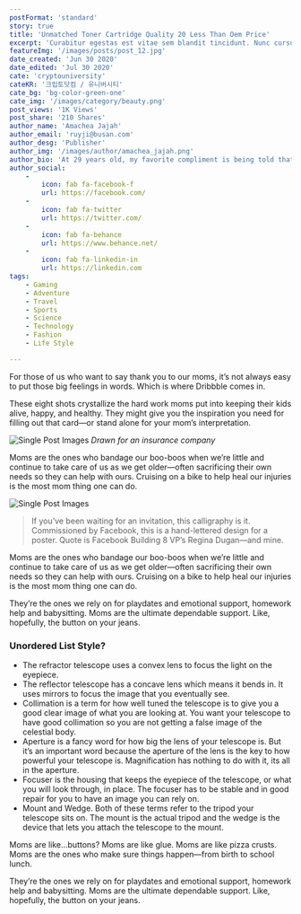 ```yaml
---
postFormat: 'standard'
story: true
title: 'Unmatched Toner Cartridge Quality 20 Less Than Oem Price'
excerpt: 'Curabitur egestas est vitae sem blandit tincidunt. Nunc cursus interdum odio sit amet gravida.'
featureImg: '/images/posts/post_12.jpg'
date_created: 'Jun 30 2020'
date_edited: 'Jul 30 2020'
cate: 'cryptouniversity'
cateKR: '크립토닷컴 / 유니버시티'
cate_bg: 'bg-color-green-one'
cate_img: '/images/category/beauty.png'
post_views: '1K Views'
post_share: '210 Shares'
author_name: 'Amachea Jajah'
author_email: 'ruyji@busan.com'
author_desg: 'Publisher'
author_img: '/images/author/amachea_jajah.png'
author_bio: 'At 29 years old, my favorite compliment is being told that I look like my mom. Seeing myself in her image, like this daughter up top, makes me so proud of how far I’ve come, and so thankful for where I come from.'
author_social:
    -
        icon: fab fa-facebook-f
        url: https://facebook.com/
    -
        icon: fab fa-twitter
        url: https://twitter.com/
    -
        icon: fab fa-behance
        url: https://www.behance.net/
    - 
        icon: fab fa-linkedin-in
        url: https://linkedin.com
tags: 
    - Gaming
    - Adventure
    - Travel
    - Sports
    - Science
    - Technology
    - Fashion
    - Life Style

---
```


For those of us who want to say thank you to our moms, it’s not always easy to put those big feelings in words. Which is where Dribbble comes in.

These eight shots crystallize the hard work moms put into keeping their kids alive, happy, and healthy. They might give you the inspiration you need for filling out that card—or stand alone for your mom’s interpretation.

![Single Post Images](/images/post-single/post-single-img-1.jpg)
*Drawn for an insurance company*

Moms are the ones who bandage our boo-boos when we’re little and continue to take care of us as we get older—often sacrificing their own needs so they can help with ours. Cruising on a bike to help heal our injuries is the most mom thing one can do.

![Single Post Images](/images/clientbanner/clientbanner.jpg)

> If you’ve been waiting for an invitation, this calligraphy is it. Commissioned by Facebook, this is a hand-lettered design for a poster. Quote is Facebook Building 8 VP’s Regina Dugan—and mine.

Moms are the ones who bandage our boo-boos when we’re little and continue to take care of us as we get older—often sacrificing their own needs so they can help with ours. Cruising on a bike to help heal our injuries is the most mom thing one can do.

They’re the ones we rely on for playdates and emotional support, homework help and babysitting. Moms are the ultimate dependable support. Like, hopefully, the button on your jeans.

### Unordered List Style?

- The refractor telescope uses a convex lens to focus the light on the eyepiece.
- The reflector telescope has a concave lens which means it bends in. It uses mirrors to focus the image that you eventually see.
- Collimation is a term for how well tuned the telescope is to give you a good clear image of what you are looking at. You want your telescope to have good collimation so you are not getting a false image of the celestial body.
- Aperture is a fancy word for how big the lens of your telescope is. But it’s an important word because the aperture of the lens is the key to how powerful your telescope is. Magnification has nothing to do with it, its all in the aperture.
- Focuser is the housing that keeps the eyepiece of the telescope, or what you will look through, in place. The focuser has to be stable and in good repair for you to have an image you can rely on.
- Mount and Wedge. Both of these terms refer to the tripod your telescope sits on. The mount is the actual tripod and the wedge is the device that lets you attach the telescope to the mount.

Moms are like…buttons? Moms are like glue. Moms are like pizza crusts. Moms are the ones who make sure things happen—from birth to school lunch.

They’re the ones we rely on for playdates and emotional support, homework help and babysitting. Moms are the ultimate dependable support. Like, hopefully, the button on your jeans.



